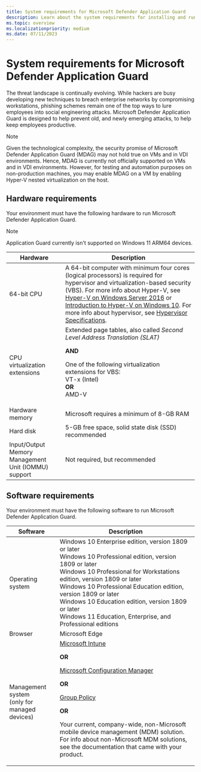 ```yaml
---
title: System requirements for Microsoft Defender Application Guard
description: Learn about the system requirements for installing and running Microsoft Defender Application Guard.
ms.topic: overview
ms.localizationpriority: medium
ms.date: 07/11/2023
---
```


# System requirements for Microsoft Defender Application Guard

The threat landscape is continually evolving. While hackers are busy developing new techniques to breach enterprise networks by compromising workstations, phishing schemes remain one of the top ways to lure employees into social engineering attacks. Microsoft Defender Application Guard is designed to help prevent old, and newly emerging attacks, to help keep employees productive.

> [!NOTE]
> Given the technological complexity, the security promise of Microsoft Defender Application Guard (MDAG) may not hold true on VMs and in VDI environments. Hence, MDAG is currently not officially supported on VMs and in VDI environments. However, for testing and automation purposes on non-production machines, you may enable MDAG on a VM by enabling Hyper-V nested virtualization on the host.

## Hardware requirements

Your environment must have the following hardware to run Microsoft Defender Application Guard.

> [!NOTE]
> Application Guard currently isn't supported on Windows 11 ARM64 devices.

| Hardware | Description |
|--------|-----------|
| 64-bit CPU|A 64-bit computer with minimum four cores (logical processors) is required for hypervisor and virtualization-based security (VBS). For more info about Hyper-V, see [Hyper-V on Windows Server 2016](/windows-server/virtualization/hyper-v/hyper-v-on-windows-server) or [Introduction to Hyper-V on Windows 10](/virtualization/hyper-v-on-windows/about/). For more info about hypervisor, see [Hypervisor Specifications](/virtualization/hyper-v-on-windows/reference/tlfs).|
| CPU virtualization extensions|Extended page tables, also called _Second Level Address Translation (SLAT)_ <p> **AND** <p> One of the following virtualization extensions for VBS:<br/>VT-x (Intel)<br/>**OR**<br/>AMD-V |
| Hardware memory | Microsoft requires a minimum of 8-GB RAM |
| Hard disk | 5-GB free space, solid state disk (SSD) recommended |
| Input/Output Memory Management Unit (IOMMU) support| Not required, but recommended |

## Software requirements

  Your environment must have the following software to run Microsoft Defender Application Guard.

| Software | Description |
|--------|-----------|
| Operating system | Windows 10 Enterprise edition, version 1809 or later <br/> Windows 10 Professional edition, version 1809 or later <br/> Windows 10 Professional for Workstations edition, version 1809 or later <br/> Windows 10 Professional Education edition, version 1809 or later <br/> Windows 10 Education edition, version 1809 or later <br/> Windows 11 Education, Enterprise, and Professional editions |
| Browser | Microsoft Edge |
| Management system <br> (only for managed devices)| [Microsoft Intune](/intune/) <p> **OR** <p> [Microsoft Configuration Manager](/configmgr/) <p> **OR** <p> [Group Policy](/previous-versions/windows/it-pro/windows-server-2008-R2-and-2008/cc753298(v=ws.11)) <p> **OR** <p>Your current, company-wide, non-Microsoft mobile device management (MDM) solution. For info about non-Microsoft MDM solutions, see the documentation that came with your product. |
